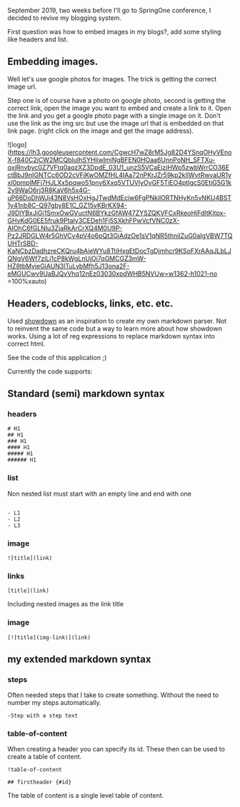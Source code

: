 September 2019, two weeks before I'll go to SpringOne conference, I decided to revive my blogging system.

First question was how to embed images in my blogs?, add some styling like headers and list.

## Embedding images.

Well let's use google photos for images. The trick is getting the correct image url.

Step one is of course have a photo on google photo, second is getting the correct link, open the image you want to embed and create a link to it. Open the link and you get a google photo page with a single image on it. Don't use the link as the img src but use the image url that is embedded on that link page. (right click on the image and get the image address).

![logo](https://lh3.googleusercontent.com/CgwcH7wZ8rM5Jg82D4YSnqOHyVEnoX-f840C2iCW2MCQbluIhSYHliwlmjNgBFEN0HOaa6UnnPoNH_SFTXu-qxjRnvbyc0Z7VFtq0aqzXZ3DpdE_03U1_unzS5VCaEizjHWp5zwbWrrCO36EctBbJ9nIGNTCc6OD2cVFiKwOMZfHL4IAa72nPKrJZr59kp2klIWvtRwvaUR1yxI0pmplMFj7HJLXx5pqwo51pnv6Xxq5VTUVlyOyGF5TiEO4ptIgcS0EtjG5G1k2y9WaO6rj3R8KaV6h5x4G-uP66DoDhWJj43N8VsHOxHgJTwdMdEciw6FgPNkjlORTNHyKn5vNKU4BST1y41nb8C-Q97gby8E1C_GZ15vKBrKX94-J9DlYBxJiGj1SmxOwGVuctN6BYkzGfAW47ZYSZQKVFCxRkeoHjFdItKjtpx-GHvKdG0EE5fruk9PtaIy3CEDeh1Fj5SXkhFPwVcfVNC0zX-AIOhC6fGLNlu3ZjaRkArCrXQ4M0U9P-Pz2JRDGLW4r5GhVCv4pV4o6pQt3GiAdzOe1sV1qNR5thniIZuG0aIgVBW7TQUHTrSBD-KaNCbzDadhzreCKQru4bAieWYu8TtiHxgEtDocTgDjmhcr9KSoFXrAAqJLbLJQNgV6Wf7ziLj1cP8kWgLnUjOi7qGMCGZ3mW-HZ8tbMyjeGiAUN3lTuLybMfh5J13ona2F-eMGUCwv9UaBJQvVhq12nEz03030xpdWHB5NVUw=w1362-h1021-no =100%xauto)

## Headers, codeblocks, links, etc. etc.

Used [showdown](https://github.com/showdownjs/showdown) as an inspiration to create my own markdown parser. Not to reinvent the same code but a way to learn more about how showdown works. Using a lot of reg expressions to replace markdown syntax into correct html.


See the code of this application ;)

Currently the code supports:
## Standard (semi) markdown syntax

### headers

```code
# H1
## H1
### H1
#### H1
##### H1
###### H1
```

### list
Non nested list must start with an empty line and end with one

```code

- L1
- L2
- L3

```

### image

```code
![title](link)
```

### links

```code
[title](link)
```

Including nested images as the link title

### image

```code
[![title](img-link)](link)
```

## my extended markdown syntax

### steps
Often needed steps that I take to create something. Without the need to number my steps automatically.

```code
-Step with a step text
```

### table-of-content
When creating a header you can specify its id. These then can be used to create a table of content.

```code
!table-of-content

## firstheader {#id}
```

The table of content is a single level table of content. 
